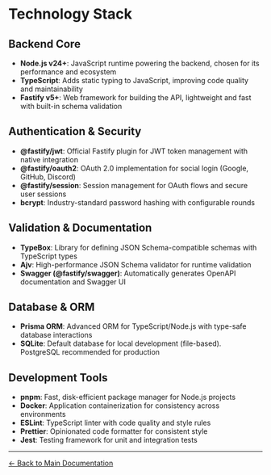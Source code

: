 # Technology Stack

## Backend Core

- **Node.js v24+**: JavaScript runtime powering the backend, chosen for its performance and ecosystem
- **TypeScript**: Adds static typing to JavaScript, improving code quality and maintainability
- **Fastify v5+**: Web framework for building the API, lightweight and fast with built-in schema validation

## Authentication & Security

- **@fastify/jwt**: Official Fastify plugin for JWT token management with native integration
- **@fastify/oauth2**: OAuth 2.0 implementation for social login (Google, GitHub, Discord)
- **@fastify/session**: Session management for OAuth flows and secure user sessions
- **bcrypt**: Industry-standard password hashing with configurable rounds

## Validation & Documentation

- **TypeBox**: Library for defining JSON Schema-compatible schemas with TypeScript types
- **Ajv**: High-performance JSON Schema validator for runtime validation
- **Swagger (@fastify/swagger)**: Automatically generates OpenAPI documentation and Swagger UI

## Database & ORM

- **Prisma ORM**: Advanced ORM for TypeScript/Node.js with type-safe database interactions
- **SQLite**: Default database for local development (file-based). PostgreSQL recommended for production

## Development Tools

- **pnpm**: Fast, disk-efficient package manager for Node.js projects
- **Docker**: Application containerization for consistency across environments
- **ESLint**: TypeScript linter with code quality and style rules
- **Prettier**: Opinionated code formatter for consistent style
- **Jest**: Testing framework for unit and integration tests

---
[← Back to Main Documentation](../README.md)
